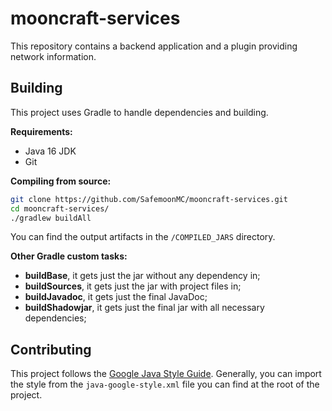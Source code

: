 # mooncraft-services

This repository contains a backend application and a plugin providing network information.

## Building

This project uses Gradle to handle dependencies and building.

**Requirements:**

- Java 16 JDK
- Git

**Compiling from source:**

```sh
git clone https://github.com/SafemoonMC/mooncraft-services.git
cd mooncraft-services/
./gradlew buildAll
```

You can find the output artifacts in the `/COMPILED_JARS` directory.

**Other Gradle custom tasks:**

- **buildBase**, it gets just the jar without any dependency in;
- **buildSources**, it gets just the jar with project files in;
- **buildJavadoc**, it gets just the final JavaDoc;
- **buildShadowjar**, it gets just the final jar with all necessary dependencies;

## Contributing

This project follows the [Google Java Style Guide](https://google.github.io/styleguide/javaguide.html).
Generally, you can import the style from the `java-google-style.xml` file you can find at the root of
the project.

